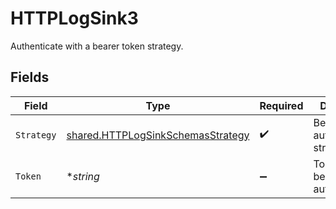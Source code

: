 # HTTPLogSink3

Authenticate with a bearer token strategy.


## Fields

| Field                                                                                         | Type                                                                                          | Required                                                                                      | Description                                                                                   | Example                                                                                       |
| --------------------------------------------------------------------------------------------- | --------------------------------------------------------------------------------------------- | --------------------------------------------------------------------------------------------- | --------------------------------------------------------------------------------------------- | --------------------------------------------------------------------------------------------- |
| `Strategy`                                                                                    | [shared.HTTPLogSinkSchemasStrategy](../../../pkg/models/shared/httplogsinkschemasstrategy.md) | :heavy_check_mark:                                                                            | Bearer token authentication strategy.                                                         | bearer                                                                                        |
| `Token`                                                                                       | **string*                                                                                     | :heavy_minus_sign:                                                                            | Token for bearer token authentication.                                                        | my-token                                                                                      |